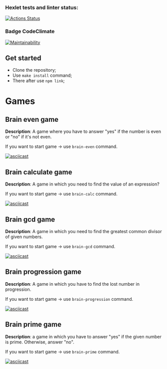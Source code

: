 ### Hexlet tests and linter status:
[![Actions Status](https://github.com/vkaplin/frontend-project-lvl1/workflows/hexlet-check/badge.svg)](https://github.com/vkaplin/frontend-project-lvl1/actions)

### Badge CodeClimate
[![Maintainability](https://api.codeclimate.com/v1/badges/a99a88d28ad37a79dbf6/maintainability)](https://codeclimate.com/github/codeclimate/codeclimate/maintainability)


## Get started

- Clone the repository; <br> 
- Use `make install` command; <br>
- There after use `npm link`;<br>

# Games

## Brain even game

**Description**: A game where you have to answer "yes" if the number is even or "no" if it's not even.

If you want to start game -> use `brain-even` command.

[![asciicast](https://asciinema.org/a/hkfacQF58D65eMhNTWchqGfPs.svg)](https://asciinema.org/a/hkfacQF58D65eMhNTWchqGfPs)

## Brain calculate game

**Description**: A game in which you need to find the value of an expression?

If you want to start game -> use `brain-calc` command.

[![asciicast](https://asciinema.org/a/Lfwy7aP7cmWh1getFhFGG0LlM.svg)](https://asciinema.org/a/Lfwy7aP7cmWh1getFhFGG0LlM)

## Brain gcd game

**Description**: A game in which you need to find the greatest common divisor of given numbers.

If you want to start game -> use `brain-gcd` command.

[![asciicast](https://asciinema.org/a/DXxophV9EfwfyFkPB0ZRjFc9u.svg)](https://asciinema.org/a/DXxophV9EfwfyFkPB0ZRjFc9u)

## Brain progression game

**Description**: A game in which you have to find the lost number in progression.

If you want to start game -> use `brain-progression` command.

[![asciicast](https://asciinema.org/a/51wEub7UDcRjpD0QFbRWpbMuB.svg)](https://asciinema.org/a/51wEub7UDcRjpD0QFbRWpbMuB)

## Brain prime game

**Description**: a game in which you have to answer "yes" if the given number is prime. Otherwise, answer "no".

If you want to start game -> use `brain-prime` command.

[![asciicast](https://asciinema.org/a/XV5F85lVqEfSyxbovxAtkwmbe.svg)](https://asciinema.org/a/XV5F85lVqEfSyxbovxAtkwmbe)

